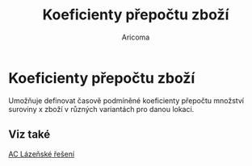 ﻿---
    title: "Koeficienty přepočtu zboží"
    author: Aricoma
    ms.date: 04/30/2018
    ms.topic: article
    ms.prod: dynamics-nav-2017
    ms.contentlocale: cs-cz
    ms.lasthandoff: 04/30/2018
---

# Koeficienty přepočtu zboží

Umožňuje definovat časově podmíněné koeficienty přepočtu množství suroviny x zboží v různých variantách pro danou lokaci.  


## <a name="see-also"></a>Viz také
[AC Lázeňské řešení](spa-solution.md)